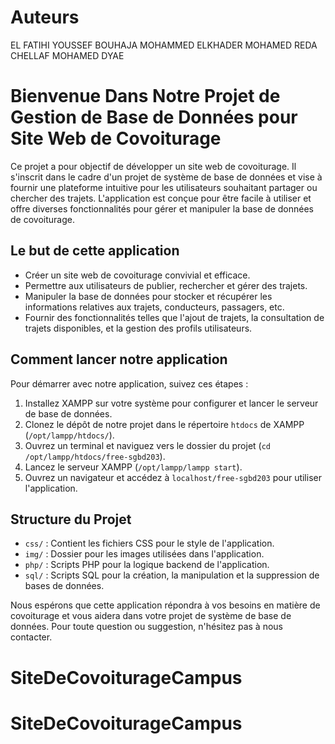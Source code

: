 # Auteurs
EL FATIHI YOUSSEF
BOUHAJA MOHAMMED
ELKHADER MOHAMED REDA
CHELLAF MOHAMED DYAE

# Bienvenue Dans Notre Projet de Gestion de Base de Données pour Site Web de Covoiturage

Ce projet a pour objectif de développer un site web de covoiturage. Il s'inscrit dans le cadre d'un projet de système de base de données et vise à fournir une plateforme intuitive pour les utilisateurs souhaitant partager ou chercher des trajets. L'application est conçue pour être facile à utiliser et offre diverses fonctionnalités pour gérer et manipuler la base de données de covoiturage.

## Le but de cette application

- Créer un site web de covoiturage convivial et efficace.
- Permettre aux utilisateurs de publier, rechercher et gérer des trajets.
- Manipuler la base de données pour stocker et récupérer les informations relatives aux trajets, conducteurs, passagers, etc.
- Fournir des fonctionnalités telles que l'ajout de trajets, la consultation de trajets disponibles, et la gestion des profils utilisateurs.

## Comment lancer notre application

Pour démarrer avec notre application, suivez ces étapes :

1. Installez XAMPP sur votre système pour configurer et lancer le serveur de base de données.
2. Clonez le dépôt de notre projet dans le répertoire `htdocs` de XAMPP (`/opt/lampp/htdocs/`).
3. Ouvrez un terminal et naviguez vers le dossier du projet (`cd /opt/lampp/htdocs/free-sgbd203`).
4. Lancez le serveur XAMPP (`/opt/lampp/lampp start`).
5. Ouvrez un navigateur et accédez à `localhost/free-sgbd203` pour utiliser l'application.

## Structure du Projet

- `css/` : Contient les fichiers CSS pour le style de l'application.
- `img/` : Dossier pour les images utilisées dans l'application.
- `php/` : Scripts PHP pour la logique backend de l'application.
- `sql/` : Scripts SQL pour la création, la manipulation et la suppression de bases de données.

Nous espérons que cette application répondra à vos besoins en matière de covoiturage et vous aidera dans votre projet de système de base de données. Pour toute question ou suggestion, n'hésitez pas à nous contacter.
# SiteDeCovoiturageCampus
# SiteDeCovoiturageCampus
